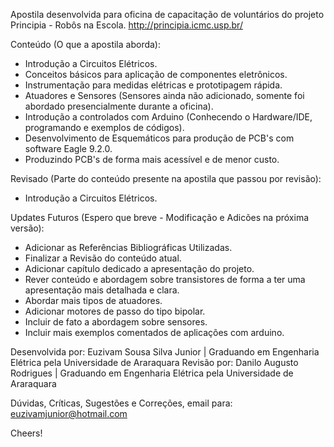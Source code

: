 Apostila desenvolvida para oficina de capacitação de voluntários do projeto Principia - Robôs na Escola.
http://principia.icmc.usp.br/

Conteúdo (O que a apostila aborda): 
- Introdução a Circuitos Elétricos.
- Conceitos básicos para aplicação de componentes eletrônicos.
- Instrumentação para medidas elétricas e prototipagem rápida.
- Atuadores e Sensores (Sensores ainda não adicionado, somente foi abordado presencialmente durante a oficina).
- Introdução a controlados com Arduino (Conhecendo o Hardware/IDE, programando e exemplos de códigos).
- Desenvolvimento de Esquemáticos para produção de PCB's com software Eagle 9.2.0.
- Produzindo PCB's de forma mais acessível e de menor custo.

Revisado (Parte do conteúdo presente na apostila que passou por revisão):
- Introdução a Circuitos Elétricos.

Updates Futuros (Espero que breve - Modificação e Adicões na próxima versão):
- Adicionar as Referências Bibliográficas Utilizadas.
- Finalizar a Revisão do conteúdo atual.
- Adicionar capítulo dedicado a apresentação do projeto.
- Rever conteúdo e abordagem sobre transistores de forma a ter uma apresentação mais detalhada e clara.
- Abordar mais tipos de atuadores.
- Adicionar motores de passo do tipo bipolar.
- Incluir de fato a abordagem sobre sensores.
- Incluir mais exemplos comentados de aplicações com arduino.

Desenvolvida por: Euzivam Sousa Silva Junior | Graduando em Engenharia Elétrica pela Universidade de Araraquara
Revisão por: Danilo Augusto Rodrigues | Graduando em Engenharia Elétrica pela Universidade de Araraquara

Dúvidas, Críticas, Sugestões e Correções, email para:
euzivamjunior@hotmail.com

Cheers!
